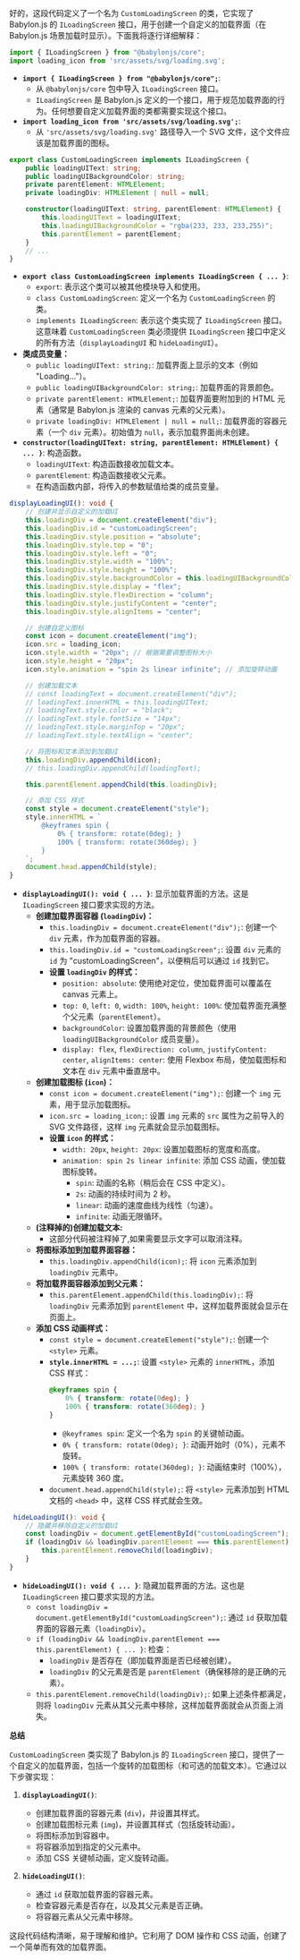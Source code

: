 好的，这段代码定义了一个名为 `CustomLoadingScreen` 的类，它实现了 Babylon.js 的 `ILoadingScreen` 接口，用于创建一个自定义的加载界面（在 Babylon.js 场景加载时显示）。下面我将逐行详细解释：

```typescript
import { ILoadingScreen } from "@babylonjs/core";
import loading_icon from 'src/assets/svg/loading.svg';
```

*   **`import { ILoadingScreen } from "@babylonjs/core";`**:
    *   从 `@babylonjs/core` 包中导入 `ILoadingScreen` 接口。
    *   `ILoadingScreen` 是 Babylon.js 定义的一个接口，用于规范加载界面的行为。任何想要自定义加载界面的类都需要实现这个接口。
*   **`import loading_icon from 'src/assets/svg/loading.svg';`**:
    *   从 `'src/assets/svg/loading.svg'` 路径导入一个 SVG 文件，这个文件应该是加载界面的图标。

```typescript
export class CustomLoadingScreen implements ILoadingScreen {
    public loadingUIText: string;
    public loadingUIBackgroundColor: string;
    private parentElement: HTMLElement;
    private loadingDiv: HTMLElement | null = null;

    constructor(loadingUIText: string, parentElement: HTMLElement) {
        this.loadingUIText = loadingUIText;
        this.loadingUIBackgroundColor = "rgba(233, 233, 233,255)";
        this.parentElement = parentElement;
    }
    // ...
}
```

*   **`export class CustomLoadingScreen implements ILoadingScreen { ... }`**:
    *   `export`:  表示这个类可以被其他模块导入和使用。
    *   `class CustomLoadingScreen`:  定义一个名为 `CustomLoadingScreen` 的类。
    *   `implements ILoadingScreen`:  表示这个类实现了 `ILoadingScreen` 接口。这意味着 `CustomLoadingScreen` 类必须提供 `ILoadingScreen` 接口中定义的所有方法（`displayLoadingUI` 和 `hideLoadingUI`）。
*   **类成员变量：**
    *   `public loadingUIText: string;`:  加载界面上显示的文本（例如 "Loading..."）。
    *   `public loadingUIBackgroundColor: string;`:  加载界面的背景颜色。
    *   `private parentElement: HTMLElement;`:  加载界面要附加到的 HTML 元素（通常是 Babylon.js 渲染的 canvas 元素的父元素）。
    *   `private loadingDiv: HTMLElement | null = null;`:  加载界面的容器元素（一个 `div` 元素）。初始值为 `null`，表示加载界面尚未创建。
*   **`constructor(loadingUIText: string, parentElement: HTMLElement) { ... }`**:  构造函数。
    *   `loadingUIText`:  构造函数接收加载文本。
    *   `parentElement`:  构造函数接收父元素。
    *   在构造函数内部，将传入的参数赋值给类的成员变量。

```typescript
displayLoadingUI(): void {
    // 创建并显示自定义的加载UI
    this.loadingDiv = document.createElement("div");
    this.loadingDiv.id = "customLoadingScreen";
    this.loadingDiv.style.position = "absolute";
    this.loadingDiv.style.top = "0";
    this.loadingDiv.style.left = "0";
    this.loadingDiv.style.width = "100%";
    this.loadingDiv.style.height = "100%";
    this.loadingDiv.style.backgroundColor = this.loadingUIBackgroundColor;
    this.loadingDiv.style.display = "flex";
    this.loadingDiv.style.flexDirection = "column";
    this.loadingDiv.style.justifyContent = "center";
    this.loadingDiv.style.alignItems = "center";

    // 创建自定义图标
    const icon = document.createElement("img");
    icon.src = loading_icon;
    icon.style.width = "20px"; // 根据需要调整图标大小
    icon.style.height = "20px";
    icon.style.animation = "spin 2s linear infinite"; // 添加旋转动画

    // 创建加载文本
    // const loadingText = document.createElement("div");
    // loadingText.innerHTML = this.loadingUIText;
    // loadingText.style.color = "black";
    // loadingText.style.fontSize = "14px";
    // loadingText.style.marginTop = "20px";
    // loadingText.style.textAlign = "center";

    // 将图标和文本添加到加载UI
    this.loadingDiv.appendChild(icon);
    // this.loadingDiv.appendChild(loadingText);

    this.parentElement.appendChild(this.loadingDiv);

    // 添加 CSS 样式
    const style = document.createElement("style");
    style.innerHTML = `
        @keyframes spin {
            0% { transform: rotate(0deg); }
            100% { transform: rotate(360deg); }
        }
    `;
    document.head.appendChild(style);
}
```

*   **`displayLoadingUI(): void { ... }`**:  显示加载界面的方法。这是 `ILoadingScreen` 接口要求实现的方法。
    *   **创建加载界面容器 (`loadingDiv`)：**
        *   `this.loadingDiv = document.createElement("div");`:  创建一个 `div` 元素，作为加载界面的容器。
        *   `this.loadingDiv.id = "customLoadingScreen";`:  设置 `div` 元素的 `id` 为 "customLoadingScreen"，以便稍后可以通过 `id` 找到它。
        *   **设置 `loadingDiv` 的样式：**
            *   `position: absolute`:  使用绝对定位，使加载界面可以覆盖在 canvas 元素上。
            *   `top: 0`, `left: 0`, `width: 100%`, `height: 100%`:  使加载界面充满整个父元素（`parentElement`）。
            *   `backgroundColor`:  设置加载界面的背景颜色（使用 `loadingUIBackgroundColor` 成员变量）。
            *   `display: flex`, `flexDirection: column`, `justifyContent: center`, `alignItems: center`:  使用 Flexbox 布局，使加载图标和文本在 `div` 元素中垂直居中。
    *   **创建加载图标 (`icon`)：**
        *   `const icon = document.createElement("img");`:  创建一个 `img` 元素，用于显示加载图标。
        *   `icon.src = loading_icon;`:  设置 `img` 元素的 `src` 属性为之前导入的 SVG 文件路径，这样 `img` 元素就会显示加载图标。
        *   **设置 `icon` 的样式：**
            *   `width: 20px`, `height: 20px`:  设置加载图标的宽度和高度。
            *   `animation: spin 2s linear infinite`:  添加 CSS 动画，使加载图标旋转。
                *   `spin`:  动画的名称（稍后会在 CSS 中定义）。
                *   `2s`:  动画的持续时间为 2 秒。
                *   `linear`:  动画的速度曲线为线性（匀速）。
                *   `infinite`:  动画无限循环。
    *   **(注释掉的)创建加载文本:**
        *   这部分代码被注释掉了,如果需要显示文字可以取消注释。
    *   **将图标添加到加载界面容器：**
        *   `this.loadingDiv.appendChild(icon);`:  将 `icon` 元素添加到 `loadingDiv` 元素中。
    *   **将加载界面容器添加到父元素：**
        *   `this.parentElement.appendChild(this.loadingDiv);`:  将 `loadingDiv` 元素添加到 `parentElement` 中，这样加载界面就会显示在页面上。
    *   **添加 CSS 动画样式：**
        *   `const style = document.createElement("style");`:  创建一个 `<style>` 元素。
        *   **`style.innerHTML = ...;`**:  设置 `<style>` 元素的 `innerHTML`，添加 CSS 样式：
            ```css
            @keyframes spin {
                0% { transform: rotate(0deg); }
                100% { transform: rotate(360deg); }
            }
            ```
            *   `@keyframes spin`:  定义一个名为 `spin` 的关键帧动画。
            *   `0% { transform: rotate(0deg); }`:  动画开始时（0%），元素不旋转。
            *   `100% { transform: rotate(360deg); }`:  动画结束时（100%），元素旋转 360 度。
        *   `document.head.appendChild(style);`:  将 `<style>` 元素添加到 HTML 文档的 `<head>` 中，这样 CSS 样式就会生效。

```typescript
 hideLoadingUI(): void {
    // 隐藏并移除自定义的加载UI
    const loadingDiv = document.getElementById("customLoadingScreen");
    if (loadingDiv && loadingDiv.parentElement === this.parentElement) {
        this.parentElement.removeChild(loadingDiv);
    }
}
```

*   **`hideLoadingUI(): void { ... }`**:  隐藏加载界面的方法。这也是 `ILoadingScreen` 接口要求实现的方法。
    *   `const loadingDiv = document.getElementById("customLoadingScreen");`:  通过 `id` 获取加载界面的容器元素（`loadingDiv`）。
    *   `if (loadingDiv && loadingDiv.parentElement === this.parentElement) { ... }`:  检查：
        *   `loadingDiv` 是否存在（即加载界面是否已经被创建）。
        *   `loadingDiv` 的父元素是否是 `parentElement`（确保移除的是正确的元素）。
    *   `this.parentElement.removeChild(loadingDiv);`:  如果上述条件都满足，则将 `loadingDiv` 元素从其父元素中移除，这样加载界面就会从页面上消失。

**总结**

`CustomLoadingScreen` 类实现了 Babylon.js 的 `ILoadingScreen` 接口，提供了一个自定义的加载界面，包括一个旋转的加载图标（和可选的加载文本）。它通过以下步骤实现：

1.  **`displayLoadingUI()`**:
    *   创建加载界面的容器元素 (`div`)，并设置其样式。
    *   创建加载图标元素 (`img`)，并设置其样式（包括旋转动画）。
    *   将图标添加到容器中。
    *   将容器添加到指定的父元素中。
    *   添加 CSS 关键帧动画，定义旋转动画。

2.  **`hideLoadingUI()`**:
    *   通过 `id` 获取加载界面的容器元素。
    *   检查容器元素是否存在，以及其父元素是否正确。
    *   将容器元素从父元素中移除。

这段代码结构清晰，易于理解和维护。它利用了 DOM 操作和 CSS 动画，创建了一个简单而有效的加载界面。
